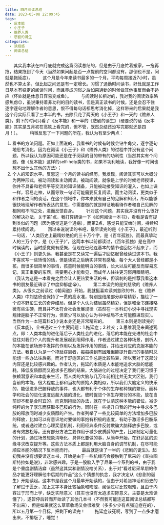 ```yaml
---
title: 四月阅读总结
date: 2023-05-08 22:09:45
tags:
  - 反本能
  - 小王子
  - 赡养人类
  - 悲剧的诞生
categories:
  - 读后感
  - 阅读总结
---
```

&emsp;&emsp;其实我本该在四月底就完成这篇阅读总结的，但是由于月底忙着搬家，一拖再拖，结果拖到了今天（当然如果问起是否一点提前的空间都没有，那倒也不是，问就是拖延症）。
&emsp;&emsp;这个月是今年来读书最多的一个月，平均每周接近7小时，虽然也不算太多，但比起之间还是有一定增长。习惯了通勤时间读书，好处就是工作日基本有稳定的阅读时间，而且养成习惯之后如果通勤的时候做其他事反而会不适应（坏处就是休息日容易变咸鱼）。
&emsp;&emsp;与阅读时长相对的，我对我的阅读效率略感焦虑😐，虽说秉持着非功利的目的读书，但是真正读书的时候，还是会忍不住逐字逐句地理解作者的意思，恨不得每句话都思考消化掉，这样带来的后果就是我这个月实际只看了三本半的书，去除只花了两天的《小王子》和一天的《赡养人类》，剩下的时间只看了《反本能》和一半的《悲剧的诞生》（硬要说的话《反本能》其实是五月初在高铁上看完的，但不管，既然总结还没写完那就还是四月！）。
&emsp;&emsp;稍微反思了一下问题的所在，我认为有至少两点：
1. 看书的方法问题。正如上面说的，我看书的时候有时候会钻牛角尖，逐字逐句地思考消化，因为在阅读《小王子》和《赡养人类》的过程中并没有这个问题，所以我认为原因可能还是在于阅读的目的带有的功利性（当然其实有个问题，像《反本能》这样的self-help类的书，如果不功利地读，我好像一时间也想不出什么其他的方法）；
2. 个人的知识水平。反思这一个月的读书的经历，我发现，阅读其实可以大概分为两种形式，被动阅读和主动阅读。被动阅读，就像是上学的时候老师授课，你并不具备和老师平等交流的知识储备，只能被动接受知识的灌入，也如上课一样，容易走神，从而导致一句话可能需要反复阅读。而主动阅读，更类似于和作者之间的谈话，在这个领域中，你本来就有自己的见解和知识，所以能够很快地理解作者所表达的意思，你需要做的就是辩证地看待作者和自己见解的相同和不同之处，进而反馈自身。
&emsp;&emsp;针对这个问题，其实我并没有什么很好的解决办法，关于第1点，我打算研读一下《如何阅读一本书》，看看是否有提到类似的问题（因为感觉这是个通病），而第2点，感觉只能交给时间，持续积累持续阅读。
&emsp;&emsp;回过来说说读的书吧，最早读完的是《小王子》，最近听到一句话，“人类历史上最精妙绝伦的三十万个字，是《百年孤独》，而最真挚动人的三万个字，是《小王子》”，这两本书以前都读过，《百年孤独》是在高中时候读的，当时感觉颇有感慨，但现在已经连基本的情节也回忆不起来了，而《小王子》则更久远，我甚至是在又读完一遍后才回忆起曾经读过这本书。我不喜欢写一些矫情的话，但是读完之后确实非常有感触，每个大人曾经都是小孩，而很多很简单的事情，孩童时候能明白的事情，长大以后可能反而容易忘记，真正重要的东西，需要用心才能看见，而成年人往往更习惯用眼睛吧。（我认为这是一本看完之后会让人更热爱生活的书，但讽刺的是推荐我看这本书的朋友最近确诊了中度抑郁症😭）。
&emsp;&emsp;第二本读完的是刘慈欣的《赡养人类》。从很久之前读过《朝闻道》开始，我就挺喜欢读刘慈欣的书，在《赡养人类》中刘慈欣也保持了一贯的高水准，特别是结尾部分非常精彩，描绘了一个资本野蛮生长的奇异结局，但是个人认为结局虽然精彩，但是和全书连接略微有些生硬，而且并不太符合社会发展规律（虽然在一本科幻小说中寻找现实规律是脑子不正常行为，但至少可以放心认为书中结局不太可能照进现实）。当然作为一本短篇科幻小说本身还是非常精彩的。
&emsp;&emsp;第三本则是刚读完的《反本能》，全书通过三个主要问题：1.拖延症；2.社交；3.思维洞见来阐述观点，即：人类本能的进化落后于人类社会的进化，落后的本能在先进的社会中往往对我们个人的提升和发展起到阻碍作用。作者通过建立各种场景，剖析人的本能在该场景中发挥的作用以及发挥作用的原因，并给出对应的克服本能的方法。我自认为是一个拖延症患者，每每碰到有困难但能提升自己的事情时总能想一些办法往后拖，而对于舒适区的工作总是比较热衷，所以我对于这部分内容还是比较感兴趣的。作者认为，拖延的本质是人本能地追求大脑的低能耗，降低皮质醇而又追求多巴胺的结果。大脑进化的过程决定了我们更习惯于依赖潜意识和本能来生活，而人类的大脑与几万年前相比并无太大区别，我们当前的本能，很大程度上都和当初的原始人类相似，所以我们大脑定义的快乐的，能促进多巴胺释放的事件，也大都有利于个体的生存和种族的繁衍。而科学和社会的进化速度远超大脑的进化，彼时促进个体生存繁衍的本能，放在当前却不都是合时宜的，而克制拖延的办法，就在于认清这种本能的错位，减少纯粹的为了享乐而获取多巴胺的行为，同时在一些提升自我的行为中寻求多巴胺的释放同时减少皮质醇的产生。作者列举了一些比较简单的方法增加多巴胺的释放，比如可以有意识地对要做的事抱有积极的态度，有助于激活多巴胺系统，或者通过建立心理奖惩机制，利用经典条件反射欺骗大脑释放多巴胺，或者有效放松等。还有部分方法主要作用于减少皮质醇的产生，比如制定可量化的计划，通过场景想象清晰化、具体化要做的事，从简单开始，在舒适区的边缘寻求改变提升等。这些方法本质上都是利用大脑自身的调节机制，在尽可能顺应本能的情况下反本能而行。
&emsp;&emsp;最后就是读了一半的《悲剧的诞生》。起初我并没有想要读这本书，开始是由于一些机缘巧合接触到了尼采的《查拉图斯特拉如是说》，非常感兴趣，于是一股脑入手了尼采一个系列的书，由于我是个重度剧情洁癖（虽然这其实和剧情没啥关系），出于对“看过尼采早期的作品才能更好理解他中后期的作品”这么个猜想的执念，我才决定从《悲剧的诞生》开始读起。这本书是我这个月最早开始读的，但由于对希腊神话和历史的了解过于匮乏，加上文字本身比较抽象和晦涩，阅读过程比较艰难，且由于内容过于形而上学，缺乏实际意义（其实也没有太追求实际意义，主要是太难读懂了），遂暂停后转而开始读了其他几本书（不然我可能连这篇阅读总结都写不出来），但是如果就这么草草收场又会很难受（多多少少有点强迫症在的），所以五月第一个目标，把剩下的读完！
&emsp;&emsp;拖延症该死啊，写到了一点多才磨出来，不排版了，睡觉！
